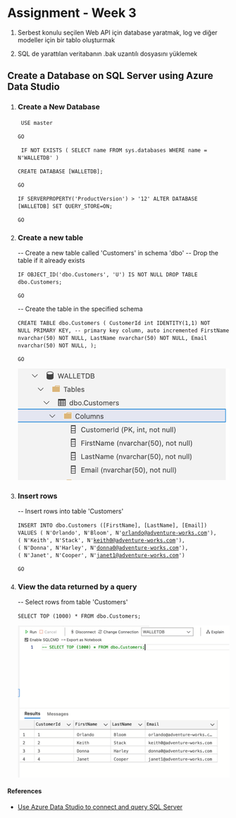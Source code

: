 # Assignment - Week 3

1. Serbest konulu seçilen Web API için database yaratmak, log ve diğer modeller için bir tablo oluşturmak

2. SQL de yarattılan veritabanın .bak uzantılı dosyasını yüklemek

## Create a Database on SQL Server using Azure Data Studio

1. ### Create a New Database

   <code> USE master </code>

   <code>GO</code>

   <code> IF NOT EXISTS (
   SELECT name
   FROM sys.databases
   WHERE name = N'WALLETDB'
   )</code>

   <code>CREATE DATABASE [WALLETDB];</code>

   <code>GO</code>

   <code>IF SERVERPROPERTY('ProductVersion') > '12'
   ALTER DATABASE [WALLETDB] SET QUERY_STORE=ON;</code>

   <code>GO</code>

2. ### Create a new table

   -- Create a new table called 'Customers' in schema 'dbo'
   -- Drop the table if it already exists

   <code>IF OBJECT_ID('dbo.Customers', 'U') IS NOT NULL
   DROP TABLE dbo.Customers;</code>

   <code>GO</code>

   -- Create the table in the specified schema

   <code>CREATE TABLE dbo.Customers
   (
   CustomerId int IDENTITY(1,1) NOT NULL PRIMARY KEY, -- primary key column, auto incremented
   FirstName nvarchar(50) NOT NULL,
   LastName nvarchar(50) NOT NULL,
   Email nvarchar(50) NOT NULL,
   );</code>

   <code>GO</code>

   ![select](img/customers-table-columns.png)

3. ### Insert rows

   -- Insert rows into table 'Customers'

   <code>INSERT INTO dbo.Customers
   ([FirstName], [LastName], [Email])
   VALUES
   ( N'Orlando', N'Bloom', N'orlando@adventure-works.com'),
   ( N'Keith', N'Stack', N'keith0@adventure-works.com'),
   ( N'Donna', N'Harley', N'donna0@adventure-works.com'),
   ( N'Janet', N'Cooper', N'janet1@adventure-works.com')
   </code>

   <code>GO</code>

4. ### View the data returned by a query

   -- Select rows from table 'Customers'

   <code>SELECT TOP (1000) \* FROM dbo.Customers;</code>

   ![select](img/select-customers.png)

#### References

- [Use Azure Data Studio to connect and query SQL Server](https://docs.microsoft.com/en-us/sql/azure-data-studio/quickstart-sql-server?view=sql-server-ver15)
